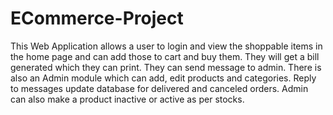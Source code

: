 # ECommerce-Project
This Web Application allows a user to login and view the shoppable items in the home page and can add those to cart and buy them. They will get a bill generated which they can print. They can send message to admin. There is also  an Admin module which can add, edit products and categories. Reply to messages update database for delivered and canceled orders. Admin can also make a product inactive or active as per stocks.
